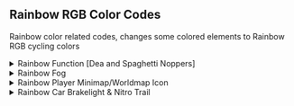 ## Rainbow RGB Color Codes

Rainbow color related codes, changes some colored elements to Rainbow RGB cycling colors

<details>
<summary>Rainbow Function [Dea and Spaghetti Noppers]</summary>

Rainbow Function code made by Dea and Spaghetti Noppers for Mario Kart Wii, but works in any game. 
This generates the rainbow color cycle that will be used for the codes below. Main code, MUST BE ENABLED

```powerpc
C0000000 0000001C
9421FFAC BDC10008
3DE08000 8A8F16E0
8A0F16E1 8A2F16E2
8A6F16E3 2C130000
4082000C 3A8000FF
3A600001 2C130001
40820014 3A100003
2C1000FF 40820008
3A600002 2C130002
40820014 3A94FFFD
2C140000 40820008
3A600003 2C130003
40820014 3A310003
2C1100FF 40820008
3A600004 2C130004
40820014 3A10FFFD
2C100000 40820008
3A600005 2C130005
40820014 3A940003
2C1400FF 40820008
3A600006 2C130006
40820014 3A31FFFD
2C110000 40820008
3A600001 9A8F16E0
9A0F16E1 9A2F16E2
9A6F16E3 B9C10008
38210054 4E800020
60000000 00000000
```
</details>

<details>
<summary>Rainbow Fog</summary>

Distance fog is rainbow. Recommended to use with "Set Enable Fog" code for fog anywhere, causing almost everything to be rainbow (crazy rave)

```powerpc
C23F3180 00000002
3D808000 886C16E2
60000000 00000000
043F3184 880C16E1
043F318C 88AC16E0
```
</details>

<details>
<summary>Rainbow Player Minimap/Worldmap Icon</summary>

Player icon (your car) will be rainbow on Minimap and Worldmap

```powerpc
C219672C 00000002
3C808000 808416DF
6484FF00 00000000
C21EF36C 00000002
3FE08000 83FF16DF
67FFFF00 00000000
````

</details>

<details>
<summary>Rainbow Car Brakelight & Nitro Trail</summary>

Car brakelights and nitro trail will be rainbow. Looks awesome!

```powerpc
C235CE68 00000010
3D808000 3D60805D
886C16E0 C842B6A0
D84C1600 C84C1600
906C1604 C82C1600
FC211028 FC200818
D02BEB9C 886C16E1
C842B6A0 D84C1600
C84C1600 906C1604
C82C1600 FC211028
FC200818 D02BEBA0
886C16E2 C842B6A0
D84C1600 C84C1600
906C1604 C82C1600
FC211028 FC200818
D02BEBA4 C07B0008
60000000 00000000
````

</details>


